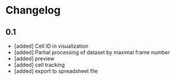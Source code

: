 # Changelog

## 0.1

* [added] Cell ID in visualization
* [added] Partial processing of dataset by maximal frame number
* [added] preview
* [added] cell tracking
* [added] export to spreadsheet file